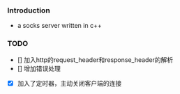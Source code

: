 ### Introduction

- a socks server written in c++

### TODO
- [] 加入http的request_header和response_header的解析
- [] 增加错误处理
- [x] 加入了定时器，主动关闭客户端的连接